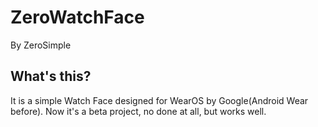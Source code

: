 # ZeroWatchFace
By ZeroSimple
## What's this?
It is a simple Watch Face designed for WearOS by Google(Android Wear before). Now it's a beta project, no done at all, but works well.
